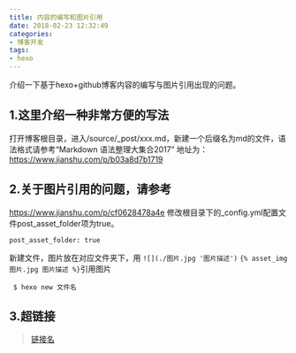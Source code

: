 ```yaml
---
title: 内容的编写和图片引用
date: 2018-02-23 12:32:49
categories:
- 博客开发
tags:
- hexo
---
```

介绍一下基于hexo+github博客内容的编写与图片引用出现的问题。

<!-- more -->

## 1.这里介绍一种非常方便的写法
打开博客根目录，进入/source/_post/xxx.md，新建一个后缀名为md的文件，语法格式请参考“Markdown 语法整理大集合2017”
地址为：https://www.jianshu.com/p/b03a8d7b1719

## 2.关于图片引用的问题，请参考
https://www.jianshu.com/p/cf0628478a4e
修改根目录下的_config.yml配置文件post_asset_folder项为true。
```
post_asset_folder: true
```
新建文件，图片放在对应文件夹下，用 `![](./图片.jpg '图片描述')` `{% asset_img 图片.jpg 图片描述 %}`引用图片
```
 $ hexo new 文件名
```

## 3.超链接
>[链接名](链接地址)


